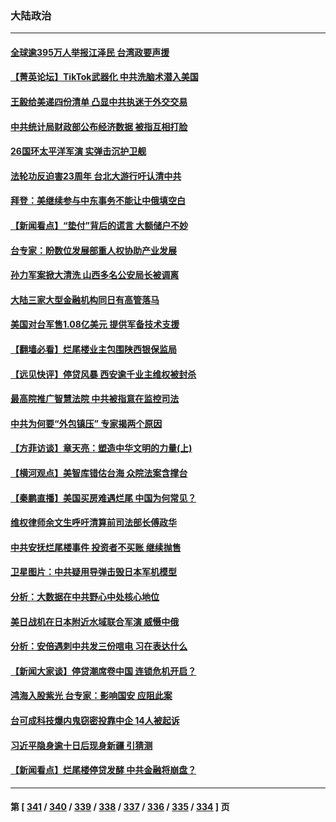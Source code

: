 ### 大陆政治
---
#### [全球逾395万人举报江泽民 台湾政要声援](../../pages/ncid277/n13782176.md) 
#### [【菁英论坛】TikTok武器化 中共洗脑术潜入美国](../../pages/ncid277/n13782413.md) 
#### [王毅给美递四份清单 凸显中共执迷于外交交易](../../pages/ncid277/n13782364.md) 
#### [中共统计局财政部公布经济数据 被指互相打脸](../../pages/ncid277/n13782422.md) 
#### [26国环太平洋军演 实弹击沉护卫舰](../../pages/ncid277/n13782416.md) 
#### [法轮功反迫害23周年 台北大游行吁认清中共](../../pages/ncid277/n13782189.md) 
#### [拜登：美继续参与中东事务不能让中俄填空白](../../pages/ncid277/n13782254.md) 
#### [【新闻看点】“垫付”背后的谎言 大额储户不妙](../../pages/ncid277/n13781917.md) 
#### [台专家：盼数位发展部重人权协助产业发展](../../pages/ncid277/n13782083.md) 
#### [孙力军案掀大清洗 山西多名公安局长被调离](../../pages/ncid277/n13782104.md) 
#### [大陆三家大型金融机构同日有高管落马](../../pages/ncid277/n13782014.md) 
#### [美国对台军售1.08亿美元 提供军备技术支援](../../pages/ncid277/n13781956.md) 
#### [【翻墙必看】烂尾楼业主包围陕西银保监局](../../pages/ncid277/n13781966.md) 
#### [【远见快评】停贷风暴 西安逾千业主维权被封杀](../../pages/ncid277/n13781905.md) 
#### [最高院推广智慧法院 中共被指意在监控司法](../../pages/ncid277/n13781949.md) 
#### [中共为何要“外包镇压” 专家揭两个原因](../../pages/ncid277/n13781906.md) 
#### [【方菲访谈】章天亮：塑造中华文明的力量(上)](../../pages/ncid277/n13781683.md) 
#### [【横河观点】美智库错估台海 众院法案含撑台](../../pages/ncid277/n13781902.md) 
#### [【秦鹏直播】美国买房难遇烂尾 中国为何常见？](../../pages/ncid277/n13781552.md) 
#### [维权律师余文生呼吁清算前司法部长傅政华](../../pages/ncid277/n13781829.md) 
#### [中共安抚烂尾楼事件 投资者不买账 继续抛售](../../pages/ncid277/n13781732.md) 
#### [卫星图片：中共疑用导弹击毁日本军机模型](../../pages/ncid277/n13781733.md) 
#### [分析：大数据在中共野心中处核心地位](../../pages/ncid277/n13781736.md) 
#### [美日战机在日本附近水域联合军演 威慑中俄](../../pages/ncid277/n13781581.md) 
#### [分析：安倍遇刺中共发三份唁电 习在表达什么](../../pages/ncid277/n13781014.md) 
#### [【新闻大家谈】停贷潮席卷中国 连锁危机开启？](../../pages/ncid277/n13781582.md) 
#### [鸿海入股紫光 台专家：影响国安 应阻此案](../../pages/ncid277/n13781172.md) 
#### [台可成科技爆内鬼窃密投靠中企 14人被起诉](../../pages/ncid277/n13781539.md) 
#### [习近平隐身逾十日后现身新疆 引猜测](../../pages/ncid277/n13781347.md) 
#### [【新闻看点】烂尾楼停贷发酵 中共金融将崩盘？](../../pages/ncid277/n13781224.md) 

---
#### 第 [ [341](./341.md) / [340](./340.md) / [339](./339.md) / [338](./338.md) / [337](./337.md) / [336](./336.md) / [335](./335.md) / [334](./334.md) ] 页

